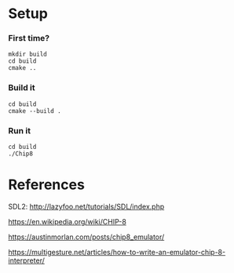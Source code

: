 # Setup

### First time?
```
mkdir build
cd build
cmake ..
```

### Build it
```
cd build
cmake --build .
```

### Run it
```
cd build
./Chip8
```

# References
SDL2: http://lazyfoo.net/tutorials/SDL/index.php

https://en.wikipedia.org/wiki/CHIP-8

https://austinmorlan.com/posts/chip8_emulator/

https://multigesture.net/articles/how-to-write-an-emulator-chip-8-interpreter/
